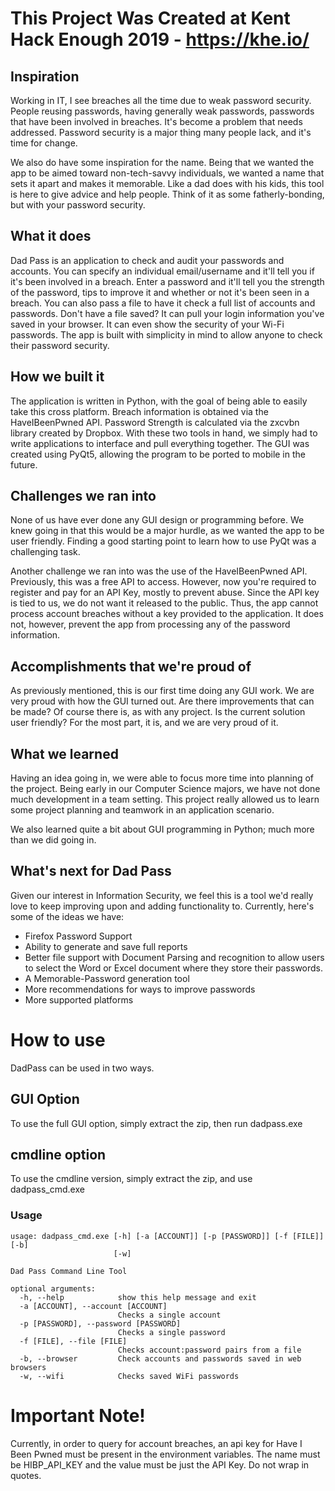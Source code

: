 # This Project Was Created at Kent Hack Enough 2019 - https://khe.io/
## Inspiration

Working in IT, I see breaches all the time due to weak password security. People reusing passwords, having generally weak passwords, passwords that have been involved in breaches. It's become a problem that needs addressed. Password security is a major thing many people lack, and it's time for change.

We also do have some inspiration for the name. Being that we wanted the app to be aimed toward non-tech-savvy individuals, we wanted a name that sets it apart and makes it memorable.  Like a dad does with his kids, this tool is here to give advice and help people. Think of it as some fatherly-bonding, but with your password security.

## What it does

Dad Pass is an application to check and audit your passwords and accounts. You can specify an individual email/username and it'll tell you if it's been involved in a breach. Enter a password and it'll tell you the strength of the password, tips to improve it and whether or not it's been seen in a breach. You can also pass a file to have it check a full list of accounts and passwords. Don't have a file saved? It can pull your login information you've saved in your browser. It can even show the security of your Wi-Fi passwords. The app is built with simplicity in mind to allow anyone to check their password security.

## How we built it

The application is written in Python, with the goal of being able to easily take this cross platform. Breach information is obtained via the HaveIBeenPwned API. Password Strength is calculated via the zxcvbn library created by Dropbox. With these two tools in hand, we simply had to write applications to interface and pull everything together. The GUI was created using PyQt5, allowing the program to be ported to mobile in the future.

## Challenges we ran into

None of us have ever done any GUI design or programming before. We knew going in that this would be a major hurdle, as we wanted the app to be user friendly. Finding a good starting point to learn how to use PyQt was a challenging task.

Another challenge we ran into was the use of the HaveIBeenPwned API. Previously, this was a free API to access. However, now you're required to register and pay for an API Key, mostly to prevent abuse. Since the API key is tied to us, we do not want it released to the public. Thus, the app cannot process account breaches without a key provided to the application. It does not, however, prevent the app from processing any of the password information.

## Accomplishments that we're proud of

As previously mentioned, this is our first time doing any GUI work. We are very proud with how the GUI turned out. Are there improvements that can be made? Of course there is, as with any project. Is the current solution user friendly? For the most part, it is, and we are very proud of it.

## What we learned

Having an idea going in, we were able to focus more time into planning of the project. Being early in our Computer Science majors, we have not done much development in a team setting. This project really allowed us to learn some project planning and teamwork in an application scenario.

We also learned quite a bit about GUI programming in Python; much more than we did going in.

## What's next for Dad Pass

Given our interest in Information Security, we feel this is a tool we'd really love to keep improving upon and adding functionality to. Currently, here's some of the ideas we have:

 - Firefox Password Support
 - Ability to generate and save full reports
 - Better file support with Document Parsing and recognition to allow users to select the Word or Excel document where they store their passwords.
 - A Memorable-Password generation tool
 - More recommendations for ways to improve passwords
 - More supported platforms

# How to use
DadPass can be used in two ways.
## GUI Option
To use the full GUI option, simply extract the zip, then run dadpass.exe

## cmdline option
To use the cmdline version, simply extract the zip, and use dadpass_cmd.exe
### Usage
    usage: dadpass_cmd.exe [-h] [-a [ACCOUNT]] [-p [PASSWORD]] [-f [FILE]] [-b]
                           [-w]
    
    Dad Pass Command Line Tool
    
    optional arguments:
      -h, --help            show this help message and exit
      -a [ACCOUNT], --account [ACCOUNT]
                            Checks a single account
      -p [PASSWORD], --password [PASSWORD]
                            Checks a single password
      -f [FILE], --file [FILE]
                            Checks account:password pairs from a file
      -b, --browser         Check accounts and passwords saved in web browsers
      -w, --wifi            Checks saved WiFi passwords


# Important Note!
Currently, in order to query for account breaches, an api key for Have I Been Pwned must be present in the environment variables.
The name must be HIBP_API_KEY and the value must be just the API Key. Do not wrap in quotes.
